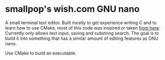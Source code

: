 # smallpop's wish.com GNU nano 

A small terminal text editor. 
Built mostly to get experience writing C and to learn how to use CMake, most of this code was inspired or taken [from here](https://viewsourcecode.org/snaptoken/kilo/):  
Currently only allows text input, saving and substring search. The goal is to build it into something that has a similar amount of editing features as GNU nano.

Use CMake to build an executable. 
